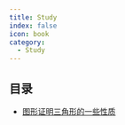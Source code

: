 ```yaml
---
title: Study
index: false
icon: book
category:
  - Study
---
```


## 目录

- [图形证明三角形的一些性质](Math/%E5%9B%BE%E5%BD%A2%E8%AF%81%E6%98%8E%E4%B8%89%E8%A7%92%E5%BD%A2%E7%9A%84%E4%B8%80%E4%BA%9B%E6%80%A7%E8%B4%A8.md)